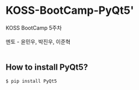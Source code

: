 # KOSS-BootCamp-PyQt5'
KOSS BootCamp 5주차<br/><br/>
멘토 - 윤민우, 박진우, 이준혁
<br/><br/>

## How to install PyQt5?
```bash
$ pip install PyQt5
```
